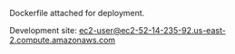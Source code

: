 Dockerfile attached for deployment.  

Development site: <ec2-user@ec2-52-14-235-92.us-east-2.compute.amazonaws.com>